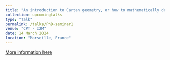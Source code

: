 ```yaml
---
title: "An introduction to Cartan geometry, or how to mathematically describe a hamster rolling a ball on curved space."
collection: upcomingtalks
type: "Talk"
permalink: /talks/PhD-seminar1
venue: "CPT - I2M"
date: 14 March 2024
location: "Marseille, France"
---
```


[More information here](https://www.i2m.univ-amu.fr/events/tba-84/)